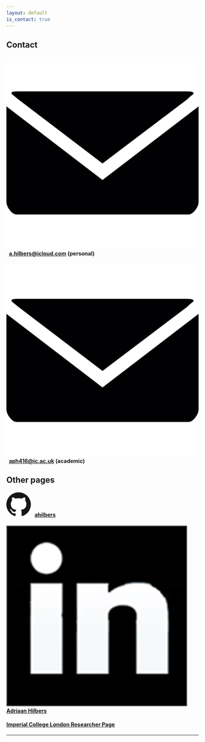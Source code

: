```yaml
---
layout: default
is_contact: true
---
```


## Contact

#### <img class="inline-picture" src="images/email.png"> &nbsp; [a.hilbers@icloud.com](mailto:a.hilbers@icloud.com) (personal)

#### <img class="inline-picture" src="images/email.png"> &nbsp; [aph416@ic.ac.uk](mailto:a.hilbers17@imperial.ac.uk) (academic)



## Other pages

#### <img class="inline-picture" src="images/github.png"> &nbsp; [ahilbers](https://github.com/ahilbers)

#### <img class="inline-picture" src="images/linkedin.jpeg"> &nbsp; [Adriaan Hilbers](https://za.linkedin.com/in/adriaan-hilbers-5a155aa5)

#### [Imperial College London Researcher Page](http://www.imperial.ac.uk/people/a.hilbers17)


---
